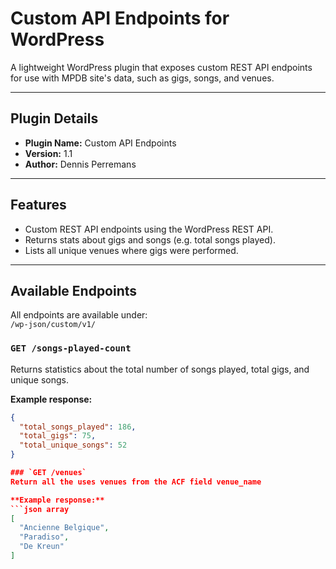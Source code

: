 # Custom API Endpoints for WordPress

A lightweight WordPress plugin that exposes custom REST API endpoints for use with MPDB site's data, such as gigs, songs, and venues.

---

## Plugin Details

- **Plugin Name:** Custom API Endpoints
- **Version:** 1.1
- **Author:** Dennis Perremans

---

## Features

- Custom REST API endpoints using the WordPress REST API.
- Returns stats about gigs and songs (e.g. total songs played).
- Lists all unique venues where gigs were performed.


---

## Available Endpoints

All endpoints are available under:  
`/wp-json/custom/v1/`

### `GET /songs-played-count`
Returns statistics about the total number of songs played, total gigs, and unique songs.

**Example response:**
```json object
{
  "total_songs_played": 186,
  "total_gigs": 75,
  "total_unique_songs": 52
}

### `GET /venues`
Return all the uses venues from the ACF field venue_name

**Example response:**
```json array
[
  "Ancienne Belgique",
  "Paradiso",
  "De Kreun"
]
